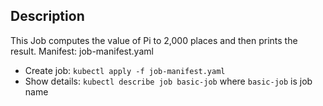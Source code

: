 ## Description

This Job computes the value of Pi to 2,000 places and then prints the result.
Manifest: job-manifest.yaml

* Create job: `kubectl apply -f job-manifest.yaml`
* Show details: `kubectl describe job basic-job` where `basic-job` is job name


